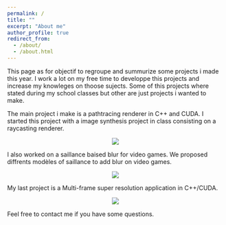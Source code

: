 ```yaml
---
permalink: /
title: ""
excerpt: "About me"
author_profile: true
redirect_from: 
  - /about/
  - /about.html
---
```


This page as for objectif to regroupe and summurize some projects i made this year. I work a lot on my free time to developpe this projects and increase my knowleges on thoose sujects. Some of this projects where stated during my school classes but other are just projects i wanted to make.

The main project i make is a pathtracing renderer in C++ and CUDA. I started this project with a image synthesis project in class consisting on a raycasting renderer. 
<div style="text-align:center"><img src="https://raw.githubusercontent.com/iribis/iribis.github.io/master/images/DiffuseSIA8571.jpg" /></div>

I also worked on a saillance baised blur for video games. We proposed diffrents modèles of saillance to add blur on video games.
<div style="text-align:center"><img src="https://raw.githubusercontent.com/iribis/iribis.github.io/master/images/DiffuseSIA8571.jpg" /></div>

My last project is a Multi-frame super resolution application in C++/CUDA.
<div style="text-align:center"><img src="https://raw.githubusercontent.com/iribis/iribis.github.io/master/images/DiffuseSIA8571.jpg" /></div>

Feel free to contact me if you have some questions.  
